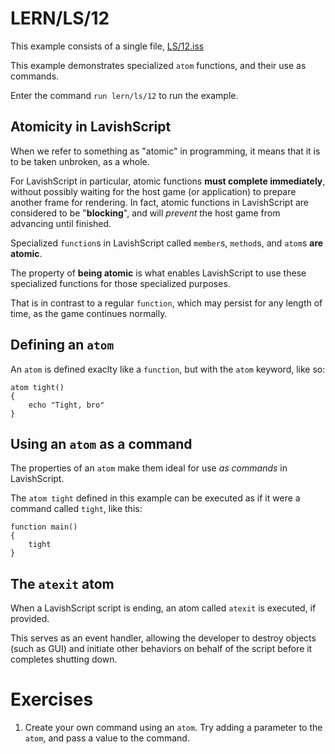 # LERN/LS/12
This example consists of a single file, [LS/12.iss](12.iss)

This example demonstrates specialized ```atom``` functions, and their use as commands.

Enter the command ```run lern/ls/12``` to run the example.

## Atomicity in LavishScript
When we refer to something as "atomic" in programming, it means that it is to be taken unbroken, as a whole. 

For LavishScript in particular, atomic functions **must complete immediately**, without possibly waiting for the host game (or application) to prepare another frame for rendering. In fact, atomic functions in LavishScript are considered to be "**blocking**", and will *prevent* the host game from advancing until finished.

Specialized ```function```s in LavishScript called ```member```s, ```method```s, and ```atom```s **are atomic**. 

The property of **being atomic** is what enables LavishScript to use these specialized functions for those specialized purposes. 

That is in contrast to a regular ```function```, which may persist for any length of time, as the game continues normally.

## Defining an ```atom```
An ```atom``` is defined exaclty like a ```function```, but with the ```atom``` keyword, like so:

```
atom tight()
{
    echo "Tight, bro"
}
```

## Using an ```atom``` as a command
The properties of an ```atom``` make them ideal for use *as commands* in LavishScript. 

The ```atom tight``` defined in this example can be executed as if it were a command called ```tight```, like this:
```
function main()
{
    tight
}
```

## The ```atexit``` atom
When a LavishScript script is ending, an atom called ```atexit``` is executed, if provided. 

This serves as an event handler, allowing the developer to destroy objects (such as GUI) and initiate other behaviors on behalf of the script before it completes shutting down.

# Exercises
1. Create your own command using an ```atom```. Try adding a parameter to the ```atom```, and pass a value to the command.
